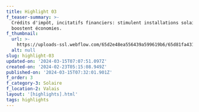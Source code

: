 ```yaml
---
title: Highlight 03
f_teaser-summary: >-
  Crédits d'impôt, incitatifs financiers: stimulent installations solaires,
  boostent économies.
f_thumbnail:
  url: >-
    https://uploads-ssl.webflow.com/65d2e48ea556439a599619b6/65d81fa431c46a8a01895a47_ayent3.jpg
  alt: null
slug: highlight-03
updated-on: '2024-03-15T07:07:51.097Z'
created-on: '2024-02-23T05:15:08.949Z'
published-on: '2024-03-15T07:32:01.901Z'
f_order: 3
f_category-3: Solaire
f_location-2: Valais
layout: '[highlights].html'
tags: highlights
---
```



